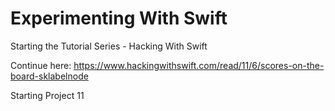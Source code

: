 # Experimenting With Swift

Starting the Tutorial Series - Hacking With Swift

Continue here:
https://www.hackingwithswift.com/read/11/6/scores-on-the-board-sklabelnode

Starting Project 11




